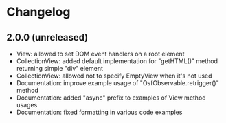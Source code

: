 # Changelog

## 2.0.0 (unreleased)

- View: allowed to set DOM event handlers on a root element
- CollectionView: added default implementation for "getHTML()" method returning simple "div" element
- CollectionView: allowed not to specify EmptyView when it's not used
- Documentation: improve example usage of "OsfObservable.retrigger()" method
- Documentation: added "async" prefix to examples of View method usages
- Documentation: fixed formatting in various code examples
